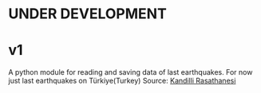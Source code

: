 # UNDER DEVELOPMENT
# v1
A python module for reading and saving data of last earthquakes.
For now just last earthquakes on Türkiye(Turkey)
Source: [Kandilli Rasathanesi](http://www.koeri.boun.edu.tr/scripts/lst5.asp "Kandilli Rasathanesi")